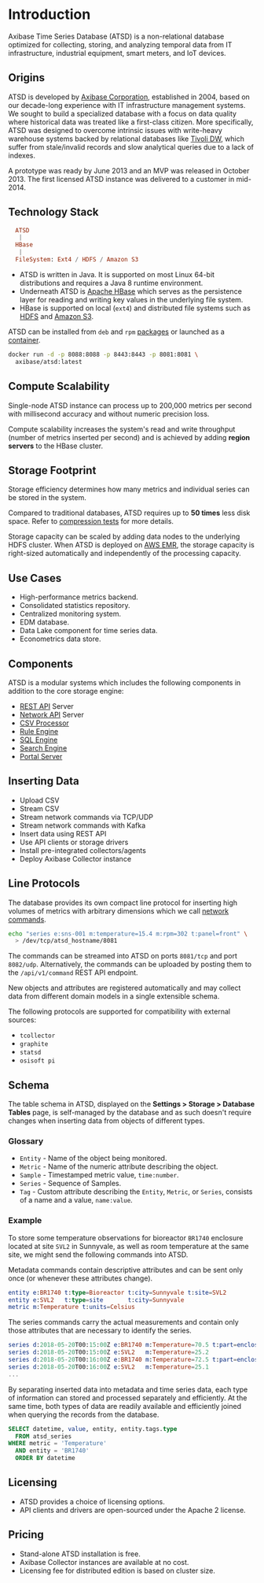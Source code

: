 # Introduction

Axibase Time Series Database (ATSD) is a non-relational database optimized for collecting, storing, and analyzing temporal data from IT infrastructure, industrial equipment, smart meters, and IoT devices.

## Origins

ATSD is developed by [Axibase Corporation](https://axibase.com/about-us/), established in 2004, based on our decade-long experience with IT infrastructure management systems. We sought to build a specialized database with a focus on data quality where historical data was treated like a first-class citizen. More specifically, ATSD was designed to overcome intrinsic issues with write-heavy warehouse systems backed by relational databases like [Tivoli DW](https://www.ibm.com/support/knowledgecenter/en/SS4EKN_7.2.0/com.ibm.itm.doc_6.3/install/tdw_overview.htm), which suffer from stale/invalid records and slow analytical queries due to a lack of indexes.

A prototype was ready by June 2013 and an MVP was released in October 2013. The first licensed ATSD instance was delivered to a customer in mid-2014.

## Technology Stack

```elm
  ATSD
   |
  HBase
   |
  FileSystem: Ext4 / HDFS / Amazon S3
```

* ATSD is written in Java. It is supported on most Linux 64-bit distributions and requires a Java 8 runtime environment.
* Underneath ATSD is [Apache HBase](https://hbase.apache.org/) which serves as the persistence layer for reading and writing key values in the underlying file system.
* HBase is supported on local (`ext4`) and distributed file systems such as [HDFS](https://hadoop.apache.org/docs/r1.2.1/hdfs_design.html) and [Amazon S3](https://docs.aws.amazon.com/emr/latest/ReleaseGuide/emr-hbase.html).

ATSD can be installed from `deb` and `rpm` [packages](./installation#packages) or launched as a [container](./installation/docker.md#start-container).

```bash
docker run -d -p 8088:8088 -p 8443:8443 -p 8081:8081 \
  axibase/atsd:latest
```

## Compute Scalability

Single-node ATSD instance can process up to 200,000 metrics per second with millisecond accuracy and without numeric precision loss.

Compute scalability increases the system's read and write throughput (number of metrics inserted per second) and is achieved by adding **region servers** to the HBase cluster.

## Storage Footprint

Storage efficiency determines how many metrics and individual series can be stored in the system.

Compared to traditional databases, ATSD requires up to **50 times** less disk space. Refer to [compression tests](./administration/compaction#compression-tests) for more details.

Storage capacity can be scaled by adding data nodes to the underlying HDFS cluster. When ATSD is deployed on [AWS EMR](./installation/aws-emr-s3.md#installation-on-aws-hbase-s3), the storage capacity is right-sized automatically and independently of the processing capacity.

## Use Cases

* High-performance metrics backend.
* Consolidated statistics repository.
* Centralized monitoring system.
* EDM database.
* Data Lake component for time series data.
* Econometrics data store.

## Components

ATSD is a modular systems which includes the following components in addition to the core storage engine:

* [REST API](./api/data/README.md) Server
* [Network API](./api/network/README.md) Server
* [CSV Processor](./parsers/csv/README.md)
* [Rule Engine](./rule-engine/README.md)
* [SQL Engine](./sql/README.md)
* [Search Engine](./search/README.md)
* [Portal Server](./portals/README.md)

## Inserting Data

* Upload CSV
* Stream CSV
* Stream network commands via TCP/UDP
* Stream network commands with Kafka
* Insert data using REST API
* Use API clients or storage drivers
* Install pre-integrated collectors/agents
* Deploy Axibase Collector instance

## Line Protocols

The database provides its own compact line protocol for inserting high volumes of metrics with arbitrary dimensions which we call [network commands](api/network/README.md).

```bash
echo "series e:sns-001 m:temperature=15.4 m:rpm=302 t:panel=front" \
  > /dev/tcp/atsd_hostname/8081
```

The commands can be streamed into ATSD on ports `8081/tcp` and port `8082/udp`. Alternatively, the commands can be uploaded by posting them to the `/api/v1/command` REST API endpoint.

New objects and attributes are registered automatically and may collect data from different domain models in a single extensible schema.

The following protocols are supported for compatibility with external sources:

* `tcollector`
* `graphite`
* `statsd`
* `osisoft pi`

## Schema

The table schema in ATSD, displayed on the **Settings > Storage > Database Tables** page, is self-managed by the database and as such doesn't require changes when inserting data from objects of different types.

### Glossary

* `Entity` - Name of the object being monitored.
* `Metric` - Name of the numeric attribute describing the object.
* `Sample` - Timestamped metric value, `time:number`.
* `Series` - Sequence of Samples.
* `Tag` - Custom attribute describing the `Entity`, `Metric`, or `Series`, consists of a name and a value, `name:value`.

### Example

To store some temperature observations for bioreactor `BR1740` enclosure located at site `SVL2` in Sunnyvale, as well as room temperature at the same site, we might send the following commands into ATSD.

Metadata commands contain descriptive attributes and can be sent only once (or whenever these attributes change).

```elm
entity e:BR1740 t:type=Bioreactor t:city=Sunnyvale t:site=SVL2
entity e:SVL2   t:type=site       t:city=Sunnyvale
metric m:Temperature t:units=Celsius
```

The series commands carry the actual measurements and contain only those attributes that are necessary to identify the series.

```elm
series d:2018-05-20T00:15:00Z e:BR1740 m:Temperature=70.5 t:part=enclosure
series d:2018-05-20T00:15:00Z e:SVL2   m:Temperature=25.2
series d:2018-05-20T00:16:00Z e:BR1740 m:Temperature=72.5 t:part=enclosure
series d:2018-05-20T00:16:00Z e:SVL2   m:Temperature=25.1
...
```

By separating inserted data into metadata and time series data, each type of information can stored and processed separately and efficiently. At the same time, both types of data are readily available and efficiently joined when querying the records from the database.

```sql
SELECT datetime, value, entity, entity.tags.type
  FROM atsd_series
WHERE metric = 'Temperature'
  AND entity = 'BR1740'
  ORDER BY datetime
```

## Licensing

* ATSD provides a choice of licensing options.
* API clients and drivers are open-sourced under the Apache 2 license.

## Pricing

* Stand-alone ATSD installation is free.
* Axibase Collector instances are available at no cost.
* Licensing fee for distributed edition is based on cluster size.
